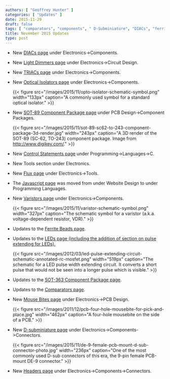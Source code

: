 ```yaml
---
authors: [ "Geoffrey Hunter" ]
categories: [ "Updates" ]
date: 2015-11-29
draft: false
tags: [ "comparators", "components", " D-Subminiature", "DIACs", "ferrite beads", "flux", "isolators", "LEDs", "mouse bites", "package", "pulse extending", "SOT-363", "SOT-89", "triacs", "varistors" ]
title: November 2015 Updates
type: post
---
```


* New [DIACs page](/electronics/components/diodes/diacs) under Electronics->Components.

* New [Light Dimmers page](/electronics/circuit-design/light-dimmers) under Electronics->Circuit Design.

* New [TRIACs page](/electronics/components/triacs) under Electronics->Components.

* New [Optical Isolators page](/electronics/components/optical-isolators) under Electronics->Components.  

    {{< figure src="/images/2015/11/opto-isolator-schematic-symbol.png" width="133px" caption="A commonly used symbol for a standard optical isolator."  >}}  

* New [SOT-89 Component Package page](/pcb-design/component-packages/sot-89-component-package) under PCB Design->Component Packages.  

    {{< figure src="/images/2015/11/sot-89-sc62-to-243-component-package-3d-render.jpg" width="243px" caption="A 3D render of the SOT-89 (SC-62, TO-243) component package. Image from http://www.digikey.com/."  >}}  

* New [Control Statements page](/programming/languages/c/control-statements) under Programming->Languages->C.

* New Tools section under Electronics.

* New [Flux page](/electronics/tools/flux) under Electronics->Tools.

* The [Javascript page](/programming/languages/javascript) was moved from under Website Design to under Programming Languages.

* New [Varistors page](/electronics/components/circuit-protection/varistors-vdrs/) under Electronics->Components.  

    {{< figure src="/images/2015/11/varistor-schematic-symbol.png" width="327px" caption="The schematic symbol for a varistor (a.k.a. voltage-dependent resistor, VDR)."  >}}  

* Updates to the [Ferrite Beads page](/electronics/components/ferrite-beads).

* Updates to the [LEDs page (including the addition of section on pulse extending for LEDs).](/electronics/components/diodes/leds)

    {{< figure src="/images/2012/03/led-pulse-extending-circuit-schematic-annotated-rc-mosfet.png" width="519px" caption="The schematic for a LED pulse width extending circuit. It converts a short pulse that would not be seen into a longer pulse which is visible."  >}}

* Updates to the [SOT-363 Component Package page](/pcb-design/component-packages/sot-363-sc-88-component-package).

* Updates to the [Comparators page](/electronics/components/comparators).

* New [Mouse Bites page](/pcb-design/mouse-bites) under Electronics->PCB Design.  

    {{< figure src="/images/2011/12/pcb-four-hole-mousebite-for-pick-and-place.jpg" width="462px" caption="A four-hole mousebite on the side of a PCB."  >}}  

* New [D-subminiature page](/electronics/components/connectors/d-subminiature-d-sub) under Electronics->Components->Connectors.  

    {{< figure src="/images/2015/11/de-9-female-pcb-mount-d-sub-connector-photo.jpg" width="236px" caption="One of the most commonly used D-sub connectors of this era, the 9-pin female PCB-mount DE-9 connector."  >}}  

* New [Headers page](/electronics/components/connectors/headers) under Electronics->Components->Connectors.
